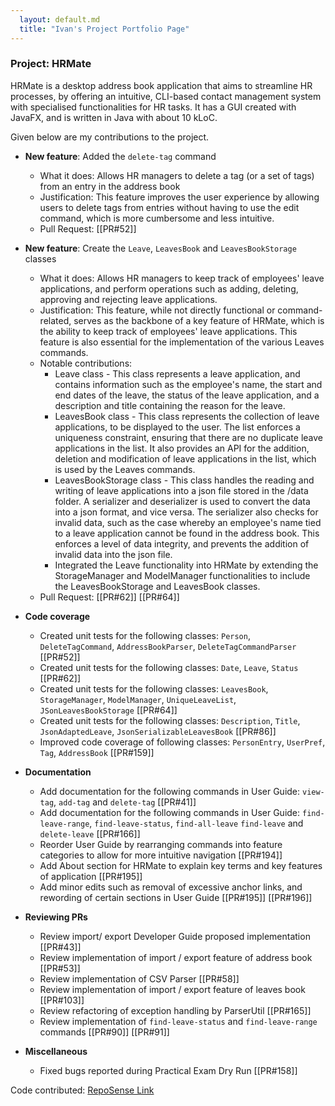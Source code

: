 ```yaml
---
  layout: default.md
  title: "Ivan's Project Portfolio Page"
---
```


### Project: HRMate

HRMate is a desktop address book application that aims to streamline HR processes, by offering an intuitive, CLI-based
contact management system with specialised functionalities for HR tasks. It has a GUI created with JavaFX, and is
written in Java with about 10 kLoC.

Given below are my contributions to the project.

* **New feature**: Added the `delete-tag` command 
  * What it does: Allows HR managers to delete a tag (or a set of tags) from an entry in the address book
  * Justification: This feature improves the user experience by allowing users to delete tags from entries
    without having to use the edit command, which is more cumbersome and less intuitive.
  * Pull Request: [[PR#52]]

* **New feature**: Create the `Leave`, `LeavesBook` and `LeavesBookStorage` classes
  * What it does: Allows HR managers to keep track of employees' leave applications, and perform operations such
    as adding, deleting, approving and rejecting leave applications.
  * Justification: This feature, while not directly functional or command-related, serves as the backbone of a key
    feature of HRMate, which is the ability to keep track of employees' leave applications. This feature is also
    essential for the implementation of the various Leaves commands.
  * Notable contributions:
    * Leave class - This class represents a leave application, and contains information such as the employee's name,
      the start and end dates of the leave, the status of the leave application, and a description and title containing the
      reason for the leave.
    * LeavesBook class - This class represents the collection of leave applications, to be displayed to the user. The list enforces a 
      uniqueness constraint, ensuring that there are no duplicate leave applications in the list. It also provides an API for the
      addition, deletion and modification of leave applications in the list, which is used by the Leaves commands.
    * LeavesBookStorage class - This class handles the reading and writing of leave applications into a json file stored in the /data
      folder. A serializer and deserializer is used to convert the data into a json format, and vice versa. The serializer also checks
      for invalid data, such as the case whereby an employee's name tied to a leave application cannot be found in the address book.
      This enforces a level of data integrity, and prevents the addition of invalid data into the json file.
    * Integrated the Leave functionality into HRMate by extending the StorageManager and ModelManager functionalities to include
      the LeavesBookStorage and LeavesBook classes.
  * Pull Request: [[PR#62]] [[PR#64]]

* **Code coverage**
  * Created unit tests for the following classes: `Person`, `DeleteTagCommand`, `AddressBookParser`, `DeleteTagCommandParser` [[PR#52]] 
  * Created unit tests for the following classes: `Date`, `Leave`, `Status` [[PR#62]]
  * Created unit tests for the following classes: `LeavesBook`, `StorageManager`, `ModelManager`, `UniqueLeaveList`, 
    `JSonLeavesBookStorage` [[PR#64]]
  * Created unit tests for the following classes: `Description`, `Title`, `JsonAdaptedLeave`, `JsonSerializableLeavesBook` [[PR#86]]
  * Improved code coverage of following classes: `PersonEntry`, `UserPref`, `Tag`, `AddressBook` [[PR#159]]

* **Documentation**
  * Add documentation for the following commands in User Guide: `view-tag`, `add-tag` and `delete-tag` [[PR#41]]
  * Add documentation for the following commands in User Guide: `find-leave-range`, `find-leave-status`, `find-all-leave`
    `find-leave` and `delete-leave` [[PR#166]]
  * Reorder User Guide by rearranging commands into feature categories to allow for more intuitive navigation [[PR#194]]
  * Add About section for HRMate to explain key terms and key features of application [[PR#195]]
  * Add minor edits such as removal of excessive anchor links, and rewording of certain sections in User Guide [[PR#195]] [[PR#196]]

* **Reviewing PRs** 
  * Review import/ export Developer Guide proposed implementation [[PR#43]]
  * Review implementation of import / export feature of address book [[PR#53]]
  * Review implementation of CSV Parser [[PR#58]]
  * Review implementation of import / export feature of leaves book [[PR#103]]
  * Review refactoring of exception handling by ParserUtil [[PR#165]]
  * Review implementation of `find-leave-status` and `find-leave-range` commands [[PR#90]] [[PR#91]]

* **Miscellaneous**
  * Fixed bugs reported during Practical Exam Dry Run [[PR#158]]

Code contributed: [RepoSense Link](https://nus-cs2103-ay2324s1.github.io/tp-dashboard/?search=ivyy-poison&sort=groupTitle&sortWithin=title&timeframe=commit&mergegroup=&groupSelect=groupByRepos&breakdown=true&checkedFileTypes=docs~functional-code~test-code&since=2023-09-22)
